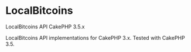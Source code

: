 # LocalBitcoins
LocalBitcoins API CakePHP 3.5.x

LocalBitcoins API implementations for CakePHP 3.x. Tested with CakePHP 3.5.
